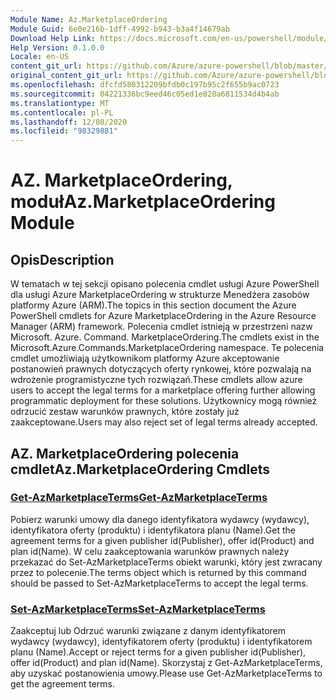 ```yaml
---
Module Name: Az.MarketplaceOrdering
Module Guid: 6e0e216b-1dff-4992-b943-b3a4f14679ab
Download Help Link: https://docs.microsoft.com/en-us/powershell/module/az.marketplaceordering
Help Version: 0.1.0.0
Locale: en-US
content_git_url: https://github.com/Azure/azure-powershell/blob/master/src/MarketplaceOrdering/MarketplaceOrdering/help/Az.MarketplaceOrdering.md
original_content_git_url: https://github.com/Azure/azure-powershell/blob/master/src/MarketplaceOrdering/MarketplaceOrdering/help/Az.MarketplaceOrdering.md
ms.openlocfilehash: dfcfd580312209bfdb0c197b95c2f655b9ac0723
ms.sourcegitcommit: 04221336bc9eed46c05ed1e828a6811534d4b4ab
ms.translationtype: MT
ms.contentlocale: pl-PL
ms.lasthandoff: 12/08/2020
ms.locfileid: "98329881"
---
```

# <span data-ttu-id="3489d-101">AZ. MarketplaceOrdering, moduł</span><span class="sxs-lookup"><span data-stu-id="3489d-101">Az.MarketplaceOrdering Module</span></span>
## <span data-ttu-id="3489d-102">Opis</span><span class="sxs-lookup"><span data-stu-id="3489d-102">Description</span></span>
<span data-ttu-id="3489d-103">W tematach w tej sekcji opisano polecenia cmdlet usługi Azure PowerShell dla usługi Azure MarketplaceOrdering w strukturze Menedżera zasobów platformy Azure (ARM).</span><span class="sxs-lookup"><span data-stu-id="3489d-103">The topics in this section document the Azure PowerShell cmdlets for Azure MarketplaceOrdering in the Azure Resource Manager (ARM) framework.</span></span> <span data-ttu-id="3489d-104">Polecenia cmdlet istnieją w przestrzeni nazw Microsoft. Azure. Command. MarketplaceOrdering.</span><span class="sxs-lookup"><span data-stu-id="3489d-104">The cmdlets exist in the Microsoft.Azure.Commands.MarketplaceOrdering namespace.</span></span> <span data-ttu-id="3489d-105">Te polecenia cmdlet umożliwiają użytkownikom platformy Azure akceptowanie postanowień prawnych dotyczących oferty rynkowej, które pozwalają na wdrożenie programistyczne tych rozwiązań.</span><span class="sxs-lookup"><span data-stu-id="3489d-105">These cmdlets allow azure users to accept the legal terms for a marketplace offering further allowing programmatic deployment for these solutions.</span></span> <span data-ttu-id="3489d-106">Użytkownicy mogą również odrzucić zestaw warunków prawnych, które zostały już zaakceptowane.</span><span class="sxs-lookup"><span data-stu-id="3489d-106">Users may also reject set of legal terms already accepted.</span></span>

## <span data-ttu-id="3489d-107">AZ. MarketplaceOrdering polecenia cmdlet</span><span class="sxs-lookup"><span data-stu-id="3489d-107">Az.MarketplaceOrdering Cmdlets</span></span>
### [<span data-ttu-id="3489d-108">Get-AzMarketplaceTerms</span><span class="sxs-lookup"><span data-stu-id="3489d-108">Get-AzMarketplaceTerms</span></span>](Get-AzMarketplaceTerms.md)
<span data-ttu-id="3489d-109">Pobierz warunki umowy dla danego identyfikatora wydawcy (wydawcy), identyfikatora oferty (produktu) i identyfikatora planu (Name).</span><span class="sxs-lookup"><span data-stu-id="3489d-109">Get the agreement terms for a given publisher id(Publisher), offer id(Product) and plan id(Name).</span></span> <span data-ttu-id="3489d-110">W celu zaakceptowania warunków prawnych należy przekazać do Set-AzMarketplaceTerms obiekt warunki, który jest zwracany przez to polecenie.</span><span class="sxs-lookup"><span data-stu-id="3489d-110">The terms object which is returned by this command should be passed to Set-AzMarketplaceTerms to accept the legal terms.</span></span>

### [<span data-ttu-id="3489d-111">Set-AzMarketplaceTerms</span><span class="sxs-lookup"><span data-stu-id="3489d-111">Set-AzMarketplaceTerms</span></span>](Set-AzMarketplaceTerms.md)
<span data-ttu-id="3489d-112">Zaakceptuj lub Odrzuć warunki związane z danym identyfikatorem wydawcy (wydawcy), identyfikatorem oferty (produktu) i identyfikatorem planu (Name).</span><span class="sxs-lookup"><span data-stu-id="3489d-112">Accept or reject terms for a given publisher id(Publisher), offer id(Product) and plan id(Name).</span></span> <span data-ttu-id="3489d-113">Skorzystaj z Get-AzMarketplaceTerms, aby uzyskać postanowienia umowy.</span><span class="sxs-lookup"><span data-stu-id="3489d-113">Please use Get-AzMarketplaceTerms to get the agreement terms.</span></span>

